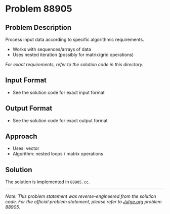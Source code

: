 # Problem 88905

## Problem Description

Process input data according to specific algorithmic requirements.
- Works with sequences/arrays of data
- Uses nested iteration (possibly for matrix/grid operations)

*For exact requirements, refer to the solution code in this directory.*

## Input Format

- See the solution code for exact input format

## Output Format

- See the solution code for exact output format

## Approach

- Uses: vector
- Algorithm: nested loops / matrix operations

## Solution

The solution is implemented in `88905.cc`.

---

*Note: This problem statement was reverse-engineered from the solution code. For the official problem statement, please refer to [Jutge.org](https://jutge.org/) problem 88905.*
